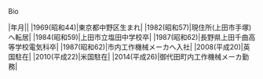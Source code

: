 Bio

|年月||
|1969(昭和44)|東京都中野区生まれ|
|1982(昭和57)|現住所(上田市手塚)へ転居|
|1984(昭和59)|上田市立塩田中学校卒|
|1987(昭和62)|長野県上田千曲高等学校電気科卒|
|1987(昭和62)|市内工作機械メーカへ入社|
|2008(平成20)|英国駐在|
|2010(平成22)|米国駐在|
|2014(平成26)|御代田町内工作機械メーカ勤務|
